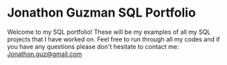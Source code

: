 # Jonathon Guzman SQL Portfolio
Welcome to my SQL portfolio! These will be my examples of all my SQL projects that I have worked on. Feel free to run through all my codes and if you have any questions please don't hesitate to contact me: Jonathon.guz@gmail.com 
